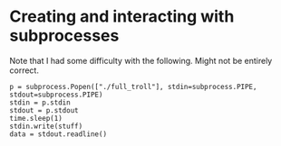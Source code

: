 <!-- TITLE: Python Processes -->
<!-- SUBTITLE: A quick summary of Python Processes -->

# Creating and interacting with subprocesses
Note that I had some difficulty with the following.  Might not be entirely correct.

```
p = subprocess.Popen(["./full_troll"], stdin=subprocess.PIPE, stdout=subprocess.PIPE)
stdin = p.stdin
stdout = p.stdout
time.sleep(1)
stdin.write(stuff)
data = stdout.readline()
```